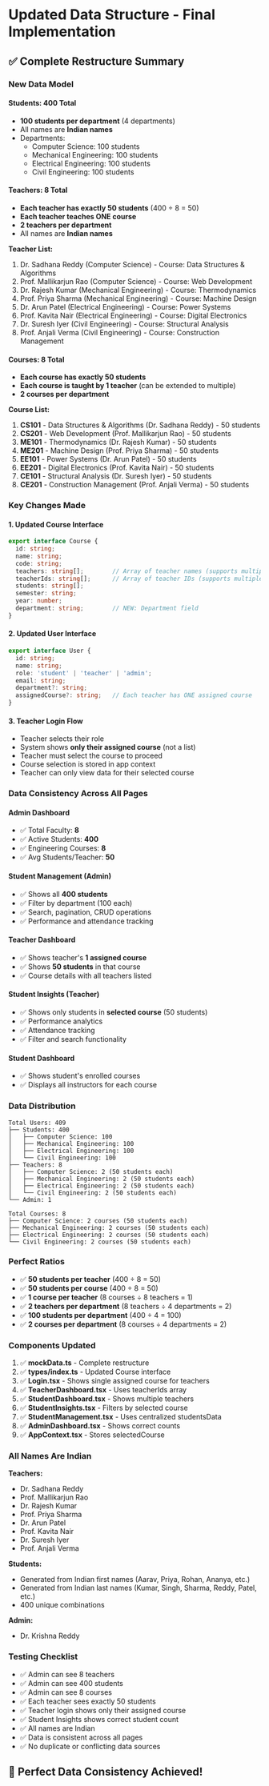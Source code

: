 # Updated Data Structure - Final Implementation

## ✅ Complete Restructure Summary

### **New Data Model**

#### **Students: 400 Total**
- **100 students per department** (4 departments)
- All names are **Indian names**
- Departments:
  - Computer Science: 100 students
  - Mechanical Engineering: 100 students
  - Electrical Engineering: 100 students
  - Civil Engineering: 100 students

#### **Teachers: 8 Total**
- **Each teacher has exactly 50 students** (400 ÷ 8 = 50)
- **Each teacher teaches ONE course**
- **2 teachers per department**
- All names are **Indian names**

**Teacher List:**
1. Dr. Sadhana Reddy (Computer Science) - Course: Data Structures & Algorithms
2. Prof. Mallikarjun Rao (Computer Science) - Course: Web Development
3. Dr. Rajesh Kumar (Mechanical Engineering) - Course: Thermodynamics
4. Prof. Priya Sharma (Mechanical Engineering) - Course: Machine Design
5. Dr. Arun Patel (Electrical Engineering) - Course: Power Systems
6. Prof. Kavita Nair (Electrical Engineering) - Course: Digital Electronics
7. Dr. Suresh Iyer (Civil Engineering) - Course: Structural Analysis
8. Prof. Anjali Verma (Civil Engineering) - Course: Construction Management

#### **Courses: 8 Total**
- **Each course has exactly 50 students**
- **Each course is taught by 1 teacher** (can be extended to multiple)
- **2 courses per department**

**Course List:**
1. **CS101** - Data Structures & Algorithms (Dr. Sadhana Reddy) - 50 students
2. **CS201** - Web Development (Prof. Mallikarjun Rao) - 50 students
3. **ME101** - Thermodynamics (Dr. Rajesh Kumar) - 50 students
4. **ME201** - Machine Design (Prof. Priya Sharma) - 50 students
5. **EE101** - Power Systems (Dr. Arun Patel) - 50 students
6. **EE201** - Digital Electronics (Prof. Kavita Nair) - 50 students
7. **CE101** - Structural Analysis (Dr. Suresh Iyer) - 50 students
8. **CE201** - Construction Management (Prof. Anjali Verma) - 50 students

### **Key Changes Made**

#### 1. **Updated Course Interface**
```typescript
export interface Course {
  id: string;
  name: string;
  code: string;
  teachers: string[];        // Array of teacher names (supports multiple)
  teacherIds: string[];      // Array of teacher IDs (supports multiple)
  students: string[];
  semester: string;
  year: number;
  department: string;        // NEW: Department field
}
```

#### 2. **Updated User Interface**
```typescript
export interface User {
  id: string;
  name: string;
  role: 'student' | 'teacher' | 'admin';
  email: string;
  department?: string;
  assignedCourse?: string;   // Each teacher has ONE assigned course
}
```

#### 3. **Teacher Login Flow**
- Teacher selects their role
- System shows **only their assigned course** (not a list)
- Teacher must select the course to proceed
- Course selection is stored in app context
- Teacher can only view data for their selected course

### **Data Consistency Across All Pages**

#### **Admin Dashboard**
- ✅ Total Faculty: **8**
- ✅ Active Students: **400**
- ✅ Engineering Courses: **8**
- ✅ Avg Students/Teacher: **50**

#### **Student Management (Admin)**
- ✅ Shows all **400 students**
- ✅ Filter by department (100 each)
- ✅ Search, pagination, CRUD operations
- ✅ Performance and attendance tracking

#### **Teacher Dashboard**
- ✅ Shows teacher's **1 assigned course**
- ✅ Shows **50 students** in that course
- ✅ Course details with all teachers listed

#### **Student Insights (Teacher)**
- ✅ Shows only students in **selected course** (50 students)
- ✅ Performance analytics
- ✅ Attendance tracking
- ✅ Filter and search functionality

#### **Student Dashboard**
- ✅ Shows student's enrolled courses
- ✅ Displays all instructors for each course

### **Data Distribution**

```
Total Users: 409
├── Students: 400
│   ├── Computer Science: 100
│   ├── Mechanical Engineering: 100
│   ├── Electrical Engineering: 100
│   └── Civil Engineering: 100
├── Teachers: 8
│   ├── Computer Science: 2 (50 students each)
│   ├── Mechanical Engineering: 2 (50 students each)
│   ├── Electrical Engineering: 2 (50 students each)
│   └── Civil Engineering: 2 (50 students each)
└── Admin: 1

Total Courses: 8
├── Computer Science: 2 courses (50 students each)
├── Mechanical Engineering: 2 courses (50 students each)
├── Electrical Engineering: 2 courses (50 students each)
└── Civil Engineering: 2 courses (50 students each)
```

### **Perfect Ratios**
- ✅ **50 students per teacher** (400 ÷ 8 = 50)
- ✅ **50 students per course** (400 ÷ 8 = 50)
- ✅ **1 course per teacher** (8 courses ÷ 8 teachers = 1)
- ✅ **2 teachers per department** (8 teachers ÷ 4 departments = 2)
- ✅ **100 students per department** (400 ÷ 4 = 100)
- ✅ **2 courses per department** (8 courses ÷ 4 departments = 2)

### **Components Updated**

1. ✅ **mockData.ts** - Complete restructure
2. ✅ **types/index.ts** - Updated Course interface
3. ✅ **Login.tsx** - Shows single assigned course for teachers
4. ✅ **TeacherDashboard.tsx** - Uses teacherIds array
5. ✅ **StudentDashboard.tsx** - Shows multiple teachers
6. ✅ **StudentInsights.tsx** - Filters by selected course
7. ✅ **StudentManagement.tsx** - Uses centralized studentsData
8. ✅ **AdminDashboard.tsx** - Shows correct counts
9. ✅ **AppContext.tsx** - Stores selectedCourse

### **All Names Are Indian**

**Teachers:**
- Dr. Sadhana Reddy
- Prof. Mallikarjun Rao
- Dr. Rajesh Kumar
- Prof. Priya Sharma
- Dr. Arun Patel
- Prof. Kavita Nair
- Dr. Suresh Iyer
- Prof. Anjali Verma

**Students:**
- Generated from Indian first names (Aarav, Priya, Rohan, Ananya, etc.)
- Generated from Indian last names (Kumar, Singh, Sharma, Reddy, Patel, etc.)
- 400 unique combinations

**Admin:**
- Dr. Krishna Reddy

### **Testing Checklist**

- ✅ Admin can see 8 teachers
- ✅ Admin can see 400 students
- ✅ Admin can see 8 courses
- ✅ Each teacher sees exactly 50 students
- ✅ Teacher login shows only their assigned course
- ✅ Student Insights shows correct student count
- ✅ All names are Indian
- ✅ Data is consistent across all pages
- ✅ No duplicate or conflicting data sources

## 🎯 Perfect Data Consistency Achieved!
